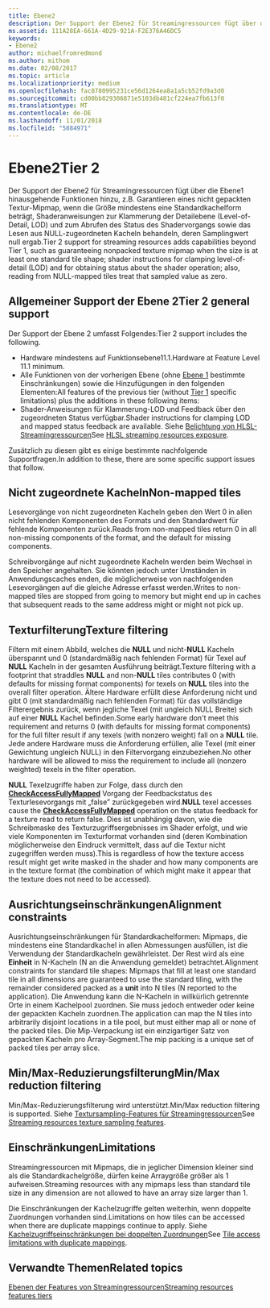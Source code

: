 ```yaml
---
title: Ebene2
description: Der Support der Ebene2 für Streamingressourcen fügt über die Ebene1 hinausgehende Funktionen hinzu, z.B. Garantieren eines nicht gepackten Textur-Mipmap, wenn die Größe mindestens eine Standardkachelform beträgt, Shaderanweisungen zur Klammerung der Detailebene (Level-of-Detail, LOD) und zum Abrufen des Status des Shadervorgangs sowie das Lesen aus NULL-zugeordneten Kacheln behandeln, deren Samplingwert null ergab.
ms.assetid: 111A28EA-661A-4D29-921A-F2E376A46DC5
keywords:
- Ebene2
author: michaelfromredmond
ms.author: mithom
ms.date: 02/08/2017
ms.topic: article
ms.localizationpriority: medium
ms.openlocfilehash: fac8780995231ce56d1264ea8a1a5cb52fd9a3d0
ms.sourcegitcommit: cd00bb829306871e5103db481cf224ea7fb613f0
ms.translationtype: MT
ms.contentlocale: de-DE
ms.lasthandoff: 11/01/2018
ms.locfileid: "5884971"
---
```

# <a name="tier-2"></a><span data-ttu-id="83c72-104">Ebene2</span><span class="sxs-lookup"><span data-stu-id="83c72-104">Tier 2</span></span>


<span data-ttu-id="83c72-105">Der Support der Ebene2 für Streamingressourcen fügt über die Ebene1 hinausgehende Funktionen hinzu, z.B. Garantieren eines nicht gepackten Textur-Mipmap, wenn die Größe mindestens eine Standardkachelform beträgt, Shaderanweisungen zur Klammerung der Detailebene (Level-of-Detail, LOD) und zum Abrufen des Status des Shadervorgangs sowie das Lesen aus NULL-zugeordneten Kacheln behandeln, deren Samplingwert null ergab.</span><span class="sxs-lookup"><span data-stu-id="83c72-105">Tier 2 support for streaming resources adds capabilities beyond Tier 1, such as guaranteeing nonpacked texture mipmap when the size is at least one standard tile shape; shader instructions for clamping level-of-detail (LOD) and for obtaining status about the shader operation; also, reading from NULL-mapped tiles treat that sampled value as zero.</span></span>

## <a name="span-idtier2generalsupportspanspan-idtier2generalsupportspanspan-idtier2generalsupportspantier-2-general-support"></a><span data-ttu-id="83c72-106"><span id="Tier_2_general_support"></span><span id="tier_2_general_support"></span><span id="TIER_2_GENERAL_SUPPORT"></span>Allgemeiner Support der Ebene 2</span><span class="sxs-lookup"><span data-stu-id="83c72-106"><span id="Tier_2_general_support"></span><span id="tier_2_general_support"></span><span id="TIER_2_GENERAL_SUPPORT"></span>Tier 2 general support</span></span>


<span data-ttu-id="83c72-107">Der Support der Ebene 2 umfasst Folgendes:</span><span class="sxs-lookup"><span data-stu-id="83c72-107">Tier 2 support includes the following.</span></span>

-   <span data-ttu-id="83c72-108">Hardware mindestens auf Funktionsebene11.1.</span><span class="sxs-lookup"><span data-stu-id="83c72-108">Hardware at Feature Level 11.1 minimum.</span></span>
-   <span data-ttu-id="83c72-109">Alle Funktionen von der vorherigen Ebene (ohne [Ebene 1](tier-1.md) bestimmte Einschränkungen) sowie die Hinzufügungen in den folgenden Elementen:</span><span class="sxs-lookup"><span data-stu-id="83c72-109">All features of the previous tier (without [Tier 1](tier-1.md) specific limitations) plus the additions in these following items:</span></span>
-   <span data-ttu-id="83c72-110">Shader-Anweisungen für Klammerung-LOD und Feedback über den zugeordneten Status verfügbar.</span><span class="sxs-lookup"><span data-stu-id="83c72-110">Shader instructions for clamping LOD and mapped status feedback are available.</span></span> <span data-ttu-id="83c72-111">Siehe [Belichtung von HLSL-Streamingressourcen](hlsl-streaming-resources-exposure.md)</span><span class="sxs-lookup"><span data-stu-id="83c72-111">See [HLSL streaming resources exposure](hlsl-streaming-resources-exposure.md).</span></span>

<span data-ttu-id="83c72-112">Zusätzlich zu diesen gibt es einige bestimmte nachfolgende Supportfragen.</span><span class="sxs-lookup"><span data-stu-id="83c72-112">In addition to these, there are some specific support issues that follow.</span></span>

## <a name="span-idnon-mappedtilesspanspan-idnon-mappedtilesspanspan-idnon-mappedtilesspannon-mapped-tiles"></a><span data-ttu-id="83c72-113"><span id="Non-mapped_tiles"></span><span id="non-mapped_tiles"></span><span id="NON-MAPPED_TILES"></span>Nicht zugeordnete Kacheln</span><span class="sxs-lookup"><span data-stu-id="83c72-113"><span id="Non-mapped_tiles"></span><span id="non-mapped_tiles"></span><span id="NON-MAPPED_TILES"></span>Non-mapped tiles</span></span>


<span data-ttu-id="83c72-114">Lesevorgänge von nicht zugeordneten Kacheln geben den Wert 0 in allen nicht fehlenden Komponenten des Formats und den Standardwert für fehlende Komponenten zurück.</span><span class="sxs-lookup"><span data-stu-id="83c72-114">Reads from non-mapped tiles return 0 in all non-missing components of the format, and the default for missing components.</span></span>

<span data-ttu-id="83c72-115">Schreibvorgänge auf nicht zugeordnete Kacheln werden beim Wechsel in den Speicher angehalten. Sie könnten jedoch unter Umständen in Anwendungscaches enden, die möglicherweise von nachfolgenden Lesevorgängen auf die gleiche Adresse erfasst werden.</span><span class="sxs-lookup"><span data-stu-id="83c72-115">Writes to non-mapped tiles are stopped from going to memory but might end up in caches that subsequent reads to the same address might or might not pick up.</span></span>

## <a name="span-idtexturefilteringspanspan-idtexturefilteringspanspan-idtexturefilteringspantexture-filtering"></a><span data-ttu-id="83c72-116"><span id="Texture_filtering"></span><span id="texture_filtering"></span><span id="TEXTURE_FILTERING"></span>Texturfilterung</span><span class="sxs-lookup"><span data-stu-id="83c72-116"><span id="Texture_filtering"></span><span id="texture_filtering"></span><span id="TEXTURE_FILTERING"></span>Texture filtering</span></span>


<span data-ttu-id="83c72-117">Filtern mit einem Abbild, welches die **NULL** und nicht-**NULL** Kacheln überspannt und 0 (standardmäßig nach fehlenden Format) für Texel auf **NULL** Kacheln in der gesamten Ausführung beiträgt.</span><span class="sxs-lookup"><span data-stu-id="83c72-117">Texture filtering with a footprint that straddles **NULL** and non-**NULL** tiles contributes 0 (with defaults for missing format components) for texels on **NULL** tiles into the overall filter operation.</span></span> <span data-ttu-id="83c72-118">Ältere Hardware erfüllt diese Anforderung nicht und gibt 0 (mit standardmäßig nach fehlenden Format) für das vollständige Filterergebnis zurück, wenn jegliche Texel (mit ungleich NULL Breite) sich auf einer **NULL** Kachel befinden.</span><span class="sxs-lookup"><span data-stu-id="83c72-118">Some early hardware don't meet this requirement and returns 0 (with defaults for missing format components) for the full filter result if any texels (with nonzero weight) fall on a **NULL** tile.</span></span> <span data-ttu-id="83c72-119">Jede andere Hardware muss die Anforderung erfüllen, alle Texel (mit einer Gewichtung ungleich NULL) in den Filtervorgang einzubeziehen.</span><span class="sxs-lookup"><span data-stu-id="83c72-119">No other hardware will be allowed to miss the requirement to include all (nonzero weighted) texels in the filter operation.</span></span>

<span data-ttu-id="83c72-120">**NULL** Texelzugriffe haben zur Folge, dass durch den [**CheckAccessFullyMapped**](https://msdn.microsoft.com/library/windows/desktop/dn292083) Vorgang der Feedbackstatus des Texturlesevorgangs mit „false” zurückgegeben wird.</span><span class="sxs-lookup"><span data-stu-id="83c72-120">**NULL** texel accesses cause the [**CheckAccessFullyMapped**](https://msdn.microsoft.com/library/windows/desktop/dn292083) operation on the status feedback for a texture read to return false.</span></span> <span data-ttu-id="83c72-121">Dies ist unabhängig davon, wie die Schreibmaske des Texturzugriffsergebnisses im Shader erfolgt, und wie viele Komponenten im Texturformat vorhanden sind (deren Kombination möglicherweise den Eindruck vermittelt, dass auf die Textur nicht zugegriffen werden muss).</span><span class="sxs-lookup"><span data-stu-id="83c72-121">This is regardless of how the texture access result might get write masked in the shader and how many components are in the texture format (the combination of which might make it appear that the texture does not need to be accessed).</span></span>

## <a name="span-idalignmentconstraintsspanspan-idalignmentconstraintsspanspan-idalignmentconstraintsspanalignment-constraints"></a><span data-ttu-id="83c72-122"><span id="Alignment_constraints"></span><span id="alignment_constraints"></span><span id="ALIGNMENT_CONSTRAINTS"></span>Ausrichtungseinschränkungen</span><span class="sxs-lookup"><span data-stu-id="83c72-122"><span id="Alignment_constraints"></span><span id="alignment_constraints"></span><span id="ALIGNMENT_CONSTRAINTS"></span>Alignment constraints</span></span>


<span data-ttu-id="83c72-123">Ausrichtungseinschränkungen für Standardkachelformen: Mipmaps, die mindestens eine Standardkachel in allen Abmessungen ausfüllen, ist die Verwendung der Standardkacheln gewährleistet. Der Rest wird als eine **Einheit** in N-Kacheln (N an die Anwendung gemeldet) betrachtet.</span><span class="sxs-lookup"><span data-stu-id="83c72-123">Alignment constraints for standard tile shapes: Mipmaps that fill at least one standard tile in all dimensions are guaranteed to use the standard tiling, with the remainder considered packed as a **unit** into N tiles (N reported to the application).</span></span> <span data-ttu-id="83c72-124">Die Anwendung kann die N-Kacheln in willkürlich getrennte Orte in einem Kachelpool zuordnen. Sie muss jedoch entweder oder keine der gepackten Kacheln zuordnen.</span><span class="sxs-lookup"><span data-stu-id="83c72-124">The application can map the N tiles into arbitrarily disjoint locations in a tile pool, but must either map all or none of the packed tiles.</span></span> <span data-ttu-id="83c72-125">Die Mip-Verpackung ist ein einzigartiger Satz von gepackten Kacheln pro Array-Segment.</span><span class="sxs-lookup"><span data-stu-id="83c72-125">The mip packing is a unique set of packed tiles per array slice.</span></span>

## <a name="span-idminmaxreductionfilteringspanspan-idminmaxreductionfilteringspanspan-idminmaxreductionfilteringspanminmax-reduction-filtering"></a><span data-ttu-id="83c72-126"><span id="Min_Max_reduction_filtering"></span><span id="min_max_reduction_filtering"></span><span id="MIN_MAX_REDUCTION_FILTERING"></span>Min/Max-Reduzierungsfilterung</span><span class="sxs-lookup"><span data-stu-id="83c72-126"><span id="Min_Max_reduction_filtering"></span><span id="min_max_reduction_filtering"></span><span id="MIN_MAX_REDUCTION_FILTERING"></span>Min/Max reduction filtering</span></span>


<span data-ttu-id="83c72-127">Min/Max-Reduzierungsfilterung wird unterstützt.</span><span class="sxs-lookup"><span data-stu-id="83c72-127">Min/Max reduction filtering is supported.</span></span> <span data-ttu-id="83c72-128">Siehe [Textursampling-Features für Streamingressourcen](streaming-resources-texture-sampling-features.md)</span><span class="sxs-lookup"><span data-stu-id="83c72-128">See [Streaming resources texture sampling features](streaming-resources-texture-sampling-features.md).</span></span>

## <a name="span-idlimitationsspanspan-idlimitationsspanspan-idlimitationsspanlimitations"></a><span data-ttu-id="83c72-129"><span id="Limitations"></span><span id="limitations"></span><span id="LIMITATIONS"></span>Einschränkungen</span><span class="sxs-lookup"><span data-stu-id="83c72-129"><span id="Limitations"></span><span id="limitations"></span><span id="LIMITATIONS"></span>Limitations</span></span>


<span data-ttu-id="83c72-130">Streamingressourcen mit Mipmaps, die in jeglicher Dimension kleiner sind als die Standardkachelgröße, dürfen keine Arraygröße größer als 1 aufweisen.</span><span class="sxs-lookup"><span data-stu-id="83c72-130">Streaming resources with any mipmaps less than standard tile size in any dimension are not allowed to have an array size larger than 1.</span></span>

<span data-ttu-id="83c72-131">Die Einschränkungen der Kachelzugriffe gelten weiterhin, wenn doppelte Zuordnungen vorhanden sind.</span><span class="sxs-lookup"><span data-stu-id="83c72-131">Limitations on how tiles can be accessed when there are duplicate mappings continue to apply.</span></span> <span data-ttu-id="83c72-132">Siehe [Kachelzugriffseinschränkungen bei doppelten Zuordnungen](tile-access-limitations-with-duplicate-mappings.md)</span><span class="sxs-lookup"><span data-stu-id="83c72-132">See [Tile access limitations with duplicate mappings](tile-access-limitations-with-duplicate-mappings.md).</span></span>

## <a name="span-idrelated-topicsspanrelated-topics"></a><span data-ttu-id="83c72-133"><span id="related-topics"></span>Verwandte Themen</span><span class="sxs-lookup"><span data-stu-id="83c72-133"><span id="related-topics"></span>Related topics</span></span>


[<span data-ttu-id="83c72-134">Ebenen der Features von Streamingressourcen</span><span class="sxs-lookup"><span data-stu-id="83c72-134">Streaming resources features tiers</span></span>](streaming-resources-features-tiers.md)

 

 




